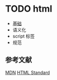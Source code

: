 # TODO html

- [基础](./base.md)
- 语义化
- script 标签
- 规范

## 参考文献

[MDN](https://developer.mozilla.org/en-US/docs/Web/HTML)
[HTML Standard](https://html.spec.whatwg.org/)
